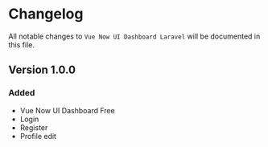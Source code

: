 # Changelog

All notable changes to `Vue Now UI Dashboard Laravel`  will be documented in this file.

## Version 1.0.0

### Added
- Vue Now UI Dashboard Free
- Login
- Register
- Profile edit
